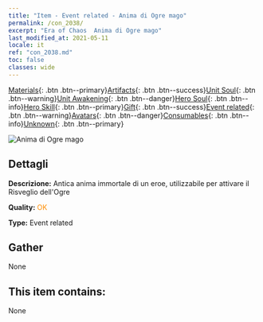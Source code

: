 ```yaml
---
title: "Item - Event related - Anima di Ogre mago"
permalink: /con_2038/
excerpt: "Era of Chaos  Anima di Ogre mago"
last_modified_at: 2021-05-11
locale: it
ref: "con_2038.md"
toc: false
classes: wide
---
```

 [Materials](/ItemsIT/){: .btn .btn--primary}[Artifacts](/ItemsIT/Artifacts/){: .btn .btn--success}[Unit Soul](/ItemsIT/UnitSoul/){: .btn .btn--warning}[Unit Awakening](/ItemsIT/UnitAwakening/){: .btn .btn--danger}[Hero Soul](/ItemsIT/HeroSoul/){: .btn .btn--info}[Hero Skill](/ItemsIT/HeroSkill/){: .btn .btn--primary}[Gift](/ItemsIT/Gift/){: .btn .btn--success}[Event related](/ItemsIT/Events/){: .btn .btn--warning}[Avatars](/ItemsIT/Avatars/){: .btn .btn--danger}[Consumables](/ItemsIT/Consumables/){: .btn .btn--info}[Unknown](/ItemsIT/Unknown/){: .btn .btn--primary}

 ![Anima di Ogre mago](/images/t/juexing_404.png)

## Dettagli
 **Descrizione:** Antica anima immortale di un eroe, utilizzabile per attivare il Risveglio dell'Ogre

 **Quality:** <span style="color: #FF8C00">OK</span>

 **Type:** Event related

## Gather

  None

## This item contains:

  None

